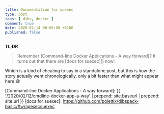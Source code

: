 ```yaml
---
title: Documentation for suexec
type: post
tags: [ dibs, docker ]
comment: true
date: 2020-02-14 08:00:00 +0100
published: false
---
```


**TL;DR**

> Remember [Command-line Docker Applications - A way forward]? It turns out
> that there are [docs for suexec][] now!

Which is a kind of cheating to say in a standalone post, but this is how the
story actually went chronologically, only a bit faster than what might
appear here 😅


[Command-line Docker Applications - A way forward]: {{ '/2020/02/12/cmdline-docker-app-a-way' | prepend: site.baseurl | prepend: site.url }}
[docs for suexec]: https://github.com/polettix/dibspack-basic/#wrapexecsuexec
